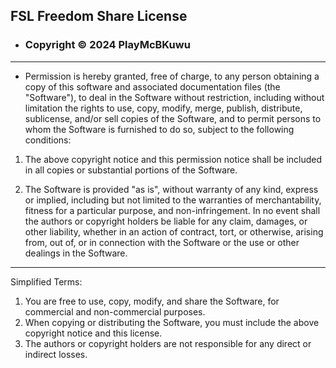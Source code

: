 ## FSL Freedom Share License
- ### Copyright © 2024 PlayMcBKuwu
***
- Permission is hereby granted, free of charge, to any person obtaining a copy of this software and associated documentation files (the "Software"), to deal in the Software without restriction, including without limitation the rights to use, copy, modify, merge, publish, distribute, sublicense, and/or sell copies of the Software, and to permit persons to whom the Software is furnished to do so, subject to the following conditions:

1. The above copyright notice and this permission notice shall be included in all copies or substantial portions of the Software.

2. The Software is provided "as is", without warranty of any kind, express or implied, including but not limited to the warranties of merchantability, fitness for a particular purpose, and non-infringement. In no event shall the authors or copyright holders be liable for any claim, damages, or other liability, whether in an action of contract, tort, or otherwise, arising from, out of, or in connection with the Software or the use or other dealings in the Software.
***
Simplified Terms:

1. You are free to use, copy, modify, and share the Software, for commercial and non-commercial purposes.
2. When copying or distributing the Software, you must include the above copyright notice and this license.
3. The authors or copyright holders are not responsible for any direct or indirect losses.
